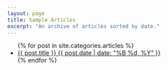 ```yaml
---
layout: page
title: Sample Articles
excerpt: "An archive of articles sorted by date."
---
```


<ul class="post-list">
{% for post in site.categories.articles %} 
  <li><article><a href="{{ site.baseurl }}{{ post.url }}">{{ post.title }} <span class="entry-date"><time datetime="{{ post.date | date_to_xmlschema }}">{{ post.date | date: "%B %d, %Y" }}</time></span></a></article></li>
{% endfor %}
</ul>
